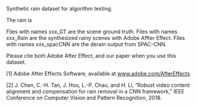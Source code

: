 Synthetic rain dataset for algorithm testing.

The rain is  

Files with names xxx_GT are the scene ground truth.
Files with names xxx_Rain are the synthesized rainy scenes with Adobe Affter Effect.
Files with names xxx_spacCNN are the derain output from SPAC-CNN.

Please cite both Adobe After Effect, and our paper when you use this dataset.

[1] Adobe After Effects Software, available at www.adobe.com/AfterEffects.

[2] J. Chen, C.-H. Tan, J. Hou, L.-P. Chau, and H. Li, “Robust video content alignment and compensation for rain removal in a CNN framework,” IEEE Conference on Computer Vision and Pattern Recognition, 2018.
